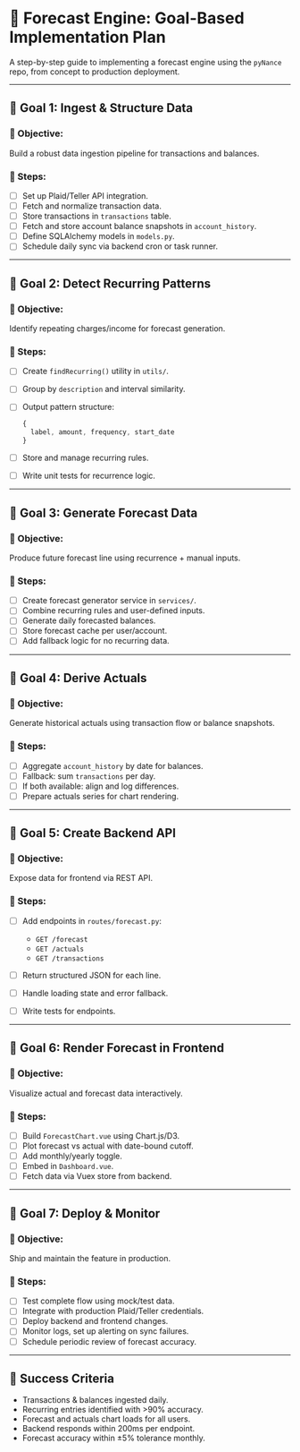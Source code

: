 # 󰔟 Forecast Engine: Goal-Based Implementation Plan

A step-by-step guide to implementing a forecast engine using the `pyNance` repo, from concept to production deployment.

---

## 󰲢 Goal 1: Ingest & Structure Data

### 󰄬 Objective:

Build a robust data ingestion pipeline for transactions and balances.

### 󰐥 Steps:

- [ ] Set up Plaid/Teller API integration.
- [ ] Fetch and normalize transaction data.
- [ ] Store transactions in `transactions` table.
- [ ] Fetch and store account balance snapshots in `account_history`.
- [ ] Define SQLAlchemy models in `models.py`.
- [ ] Schedule daily sync via backend cron or task runner.

---

## 󰲢 Goal 2: Detect Recurring Patterns

### 󰄬 Objective:

Identify repeating charges/income for forecast generation.

### 󰐥 Steps:

- [ ] Create `findRecurring()` utility in `utils/`.
- [ ] Group by `description` and interval similarity.
- [ ] Output pattern structure:

  ```ts
  {
    label, amount, frequency, start_date
  }
  ```

- [ ] Store and manage recurring rules.
- [ ] Write unit tests for recurrence logic.

---

## 󰲢 Goal 3: Generate Forecast Data

### 󰄬 Objective:

Produce future forecast line using recurrence + manual inputs.

### 󰐥 Steps:

- [ ] Create forecast generator service in `services/`.
- [ ] Combine recurring rules and user-defined inputs.
- [ ] Generate daily forecasted balances.
- [ ] Store forecast cache per user/account.
- [ ] Add fallback logic for no recurring data.

---

## 󰲢 Goal 4: Derive Actuals

### 󰄬 Objective:

Generate historical actuals using transaction flow or balance snapshots.

### 󰐥 Steps:

- [ ] Aggregate `account_history` by date for balances.
- [ ] Fallback: sum `transactions` per day.
- [ ] If both available: align and log differences.
- [ ] Prepare actuals series for chart rendering.

---

## 󰲢 Goal 5: Create Backend API

### 󰄬 Objective:

Expose data for frontend via REST API.

### 󰐥 Steps:

- [ ] Add endpoints in `routes/forecast.py`:

  - `GET /forecast`
  - `GET /actuals`
  - `GET /transactions`

- [ ] Return structured JSON for each line.
- [ ] Handle loading state and error fallback.
- [ ] Write tests for endpoints.

---

## 󰲢 Goal 6: Render Forecast in Frontend

### 󰄬 Objective:

Visualize actual and forecast data interactively.

### 󰐥 Steps:

- [ ] Build `ForecastChart.vue` using Chart.js/D3.
- [ ] Plot forecast vs actual with date-bound cutoff.
- [ ] Add monthly/yearly toggle.
- [ ] Embed in `Dashboard.vue`.
- [ ] Fetch data via Vuex store from backend.

---

## 󰲢 Goal 7: Deploy & Monitor

### 󰄬 Objective:

Ship and maintain the feature in production.

### 󰐥 Steps:

- [ ] Test complete flow using mock/test data.
- [ ] Integrate with production Plaid/Teller credentials.
- [ ] Deploy backend and frontend changes.
- [ ] Monitor logs, set up alerting on sync failures.
- [ ] Schedule periodic review of forecast accuracy.

---

## 󰄳 Success Criteria

- Transactions & balances ingested daily.
- Recurring entries identified with >90% accuracy.
- Forecast and actuals chart loads for all users.
- Backend responds within 200ms per endpoint.
- Forecast accuracy within ±5% tolerance monthly.
